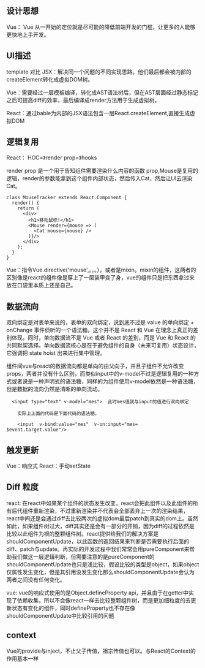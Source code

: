 ## 设计思想


Vue： Vue 从一开始的定位就是尽可能的降低前端开发的门槛，让更多的人能够更快地上手开发。


## UI描述

template 对比 JSX：解决同一个问题的不同实现思路。他们最后都会被内部的createElement转化成虚拟DOM树。

Vue：需要经过一层模板编译，转化成AST语法树后，但在AST层面经过静态标记之后可提高diff的效率，最后编译成render方法用于生成虚拟树。

React：通过bable为内部的JSX语法包含一层React.createElement,直接生成虚拟DOM




## 逻辑复用

React： HOC=》render prop=》hooks

render prop 是一个用于告知组件需要渲染什么内容的函数 prop,Mouse是复用的逻辑，render的参数能拿到这个组件内部状态，然后传入Cat，然后让UI去渲染Cat。
```tsx
class MouseTracker extends React.Component {
  render() {
    return (
      <div>
        <h1>移动鼠标!</h1>
        <Mouse render={mouse => (
          <Cat mouse={mouse} />
        )}/>
      </div>
    );
  }
}
```
Vue：指令Vue.directive('mouse',。。。），或者是mixin。mixin的组件，这两者的区别像是react的组件像是穿上了一层装甲变了身，vue的组件只是把东西拿过来放在口袋里本质上还是自己。



## 数据流向


双向绑定是对表单来说的，表单的双向绑定，说到底不过是 value 的单向绑定 + onChange 事件侦听的一个语法糖。这个并不是 React 和 Vue 在理念上真正的差别体现。同时，单向数据流不是 Vue 或者 React 的差别，而是 Vue 和 React 的共同默契选择。单向数据流核心是在于避免组件的自身（未来可复用）状态设计，它强调把 state hoist 出来进行集中管理。



组件间vue与react的数据流向都是单向的由父向子，并且子组件不允许改变props，两者并没有什么区别，而类似input中的v-model不过是逻辑复用的一种方式或者说是一种声明式的语法糖，同样的为组件使用v-model依然是一种语法糖，但是数据的流向仍然是清晰的单向流动。
```tsx
  <input type="text" v-model="mes">  此时mes值就与input的值进行双向绑定

    实际上上面的代码是下面代码的语法糖。

    <input  v-bind:value="mes"  v-on:input="mes= $event.target.value"/>
```



## 触发更新


Vue：响应式
React：手动setState 



## Diff 粒度
react: 在react中如果某个组件的状态发生改变，react会把此组件以及此组件的所有后代组件重新渲染，不过重新渲染并不代表会全部丢弃上一次的渲染结果，react中间还是会通过diff去比较两次的虚拟dom最后patch到真实的dom上。虽然如此，如果组件树过大，diff其实还是会有一部分的开销，因为diff的过程依然是比较以此组件为根的整颗组件树。react提供给我们的解决方案是shouldComponentUpdate，以此函数的返回结果来判断是否需要执行后面的diff、patch与update。再实际的开发过程中我们常常会用pureComponent来帮助我们做这一层逻辑判断，但需要注意的是pureComponent的shouldComponentUpdate也只是浅比较，假设比较的类型是object，如果object仅属性发生变化，但是其引用没发生变化那么shouldComponentUpdate会认为两者之间没有任何变化。


vue: vue的响应式使用的是Object.defineProperty api，并且由于在getter中实现了依赖收集，所以不会像react一样去比较整颗组件树，而是更加细粒度的去更新状态有变化的组件，同时defineProperty也不存在像shouldComponentUpdate中比较引用的问题



## context

Vue的provide与inject，不止父子传值，祖宗传值也可以。与React的Context的作用基本一样
